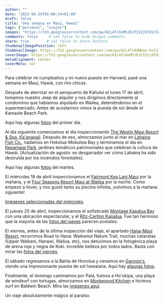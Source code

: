 ```yaml
---
author: ""
date: "2023-04-24T05:00:24+02:00"
draft: false
title: "Una semana en Maui, Hawái"
tags: ["personal", "viajes"]
images: "https://lh3.googleusercontent.com/pw/AIL4fc8uMSJEzFIS2j07dsYZcANTgQeGIi1jPcJ9uQ4ge6_IaEPqNqNlW17xWNnIGGI-jaRHukq6_EZVzDDth0wt0p92PzICarRoTWpPqWcQ6DGGPLo8Xr5s=w2400"
comments: false     # set false to hide Disqus comments
share: true        # set false to share buttons
thumbnailImagePosition: left
thumbnailImage: https://lh3.googleusercontent.com/pw/AIL4fc8dNUoe-kcC2tGngl9kpfZmc64bGleZRtgliKgE5bZWa19W33nk09zCwBOMfEG8usoM-2N8E6CbwH-UffGjabTgAgcutndOvTlOK4dDeBwnlmaQfGUX=w2400
coverImage: https://lh3.googleusercontent.com/pw/AIL4fc8uMSJEzFIS2j07dsYZcANTgQeGIi1jPcJ9uQ4ge6_IaEPqNqNlW17xWNnIGGI-jaRHukq6_EZVzDDth0wt0p92PzICarRoTWpPqWcQ6DGGPLo8Xr5s=w2400
metaAlignment: center
coverMeta: out
---
```


Para celebrar mi cumpleaños y mi nuevo puesto en Harvard, pasé una semana en Maui, Hawái, con mis chicas.

<!--more-->

Después de aterrizar en el aeropuerto de Kahului el lunes 17 de abril, tomamos nuestro Jeep de alquiler y nos dirigimos directamente al condominio que habíamos alquilado en Wailea, deteniéndonos en el supermercado. Antes de acostarnos vimos la puesta de sol desde el Kamaole Beach Park.

Aquí hay algunas [fotos](https://photos.app.goo.gl/dFMgqmKjh5q2Xjho8) del primer día.

Al día siguiente comenzamos el día inspeccionando [The Westin Maui Resort & Spa, Ka'anapali](https://www.marriott.com/en-us/hotels/hnmwi-the-westin-maui-resort-and-spa-kaanapali/resumen/?scid=f2ae0541-1279-4f24-b197-a979c79310b0). Después de eso, almorzamos junto al mar en [Lahaina Fish Co.](https://www.lahainafishco.com/), nadamos en Hokolua-Mokuleia Bay y terminamos el día en [Kepaniwai Park](https://www.mauicounty.gov/facilities/facility/details/Kepaniwai-Park-401), jardines temáticos patrimoniales que celebran la cultura de Hawái. [Actualización de agosto: es desgarrador ver cómo Lahaina ha sido destruida por los incendios forestales].

Aquí hay algunas [fotos](https://photos.app.goo.gl/mC5vYFRTkCYTio3o6) del martes.

El miércoles 19 de abril inspeccionamos el [Fairmont Kea Lani Maui](https://www.fairmont.com/kea-lani-maui/) por la mañana, y el [Four Seasons Resort Maui at Wailea](https://www.fourseasons.com/maui/) por la noche. Como empezó a llover, y nos gustó tanto su piscina infinita, ¡volvimos a la mañana siguiente!

[Imágenes seleccionadas del miércoles](https://photos.app.goo.gl/mt1qiu4Virp8FeHd9).

El jueves 20 de abril, inspeccionamos el sofisticado [Montage Kapalua Bay](https://www.montagehotels.com/kapaluabay/) con una ubicación espectacular, y el [Ritz-Carlton Kapalua](https://www.ritzcarlton.com/en/hotels/jhmrz-the-ritz-carlton-maui-kapalua/overview/). Fue tan hermoso que la mayoría de las [fotos del jueves](https://photos.app.goo.gl/5o5jxtvY7PGvUWLy5) parecen postales.

El viernes, antes de la última inspección del viaje, el apartado [Hana-Maui Resort](https://www.hanamauiresort.com/), recorrimos Road to Hana: Waikamoi Nature Trail, muchas cataratas (Upper Waikani, Hanawi, Wailua, etc), nos detuvimos en la fotogénica playa de arena roja y negra de Koki. Increíble belleza por todos lados. Basta con mirar las [fotos del viernes](https://photos.app.goo.gl/ra4zi8oFF9cK4tHQA).

El sábado regresamos a la Bahía de Honolua y cenamos en [Gannon's](https://gannonsrestaurant.com/), viendo una impresionante puesta de sol hawaiana. Aquí hay [algunas fotos](https://photos.app.goo.gl/oCQRYtqdFmLs9Lnh6).

Finalmente, el domingo caminamos por Paia, fuimos a Ho'okipa, una playa de windsurf con tortugas, almorzamos en [Monkeypod Kitchen](https://monkeypodkitchen.com) e hicimos surf en Baldwin Beach. Mira las [imágenes aquí](https://photos.app.goo.gl/GXQ3zHf6n4E4TmHi6).

Un viaje absolutamente mágico al paraíso.